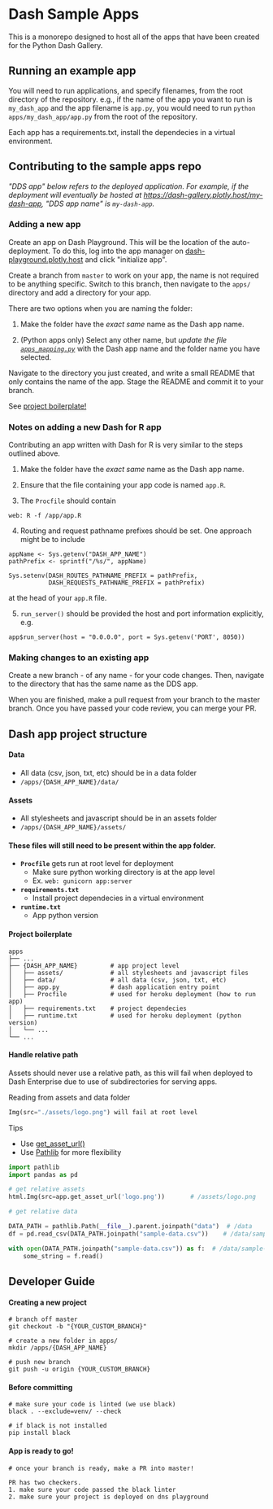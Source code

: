 # Dash Sample Apps

This is a monorepo designed to host all of the apps that have been
created for the Python Dash Gallery.

## Running an example app

You will need to run applications, and specify filenames, from the
root directory of the repository. e.g., if the name of the app you
want to run is `my_dash_app` and the app filename is `app.py`, you
would need to run `python apps/my_dash_app/app.py` from the root
of the repository.

Each app has a requirements.txt, install the dependecies in a virtual
environment.

## Contributing to the sample apps repo

_"DDS app" below refers to the deployed application. For example, if
the deployment will eventually be hosted at
https://dash-gallery.plotly.host/my-dash-app, "DDS app name" is
`my-dash-app`._

### Adding a new app

Create an app on Dash Playground. This will be the location of the
auto-deployment. To do this, log into the app manager on
[dash-playground.plotly.host](https://dash-playground.plotly.host)
and click "initialize app".

Create a branch from `master` to work on your app, the name is not required
to be anything specific. Switch to this branch, then navigate to the `apps/`
directory and add a directory for your app.

There are two options when you are naming the folder:

1. Make the folder have the _exact same_ name as the Dash app name.

2. (Python apps only) Select any other name, but _update the file
   [`apps_mapping.py`](apps_directory_mapping.py)_ with the Dash app
   name and the folder name you have selected.

Navigate to the directory you just created, and write a small README
that only contains the name of the app. Stage the README and commit it
to your branch.

See [project boilerplate!](https://github.com/plotly/dash-sample-apps#project-boilerplate)

### Notes on adding a new Dash for R app

Contributing an app written with Dash for R is very similar to the steps outlined above. 

1. Make the folder have the _exact same_ name as the Dash app name.

2. Ensure that the file containing your app code is named `app.R`.

3. The `Procfile` should contain 

```
web: R -f /app/app.R
```

4. Routing and request pathname prefixes should be set. One approach might be to include

```
appName <- Sys.getenv("DASH_APP_NAME")
pathPrefix <- sprintf("/%s/", appName)

Sys.setenv(DASH_ROUTES_PATHNAME_PREFIX = pathPrefix,
           DASH_REQUESTS_PATHNAME_PREFIX = pathPrefix)
```

at the head of your `app.R` file.

5. `run_server()` should be provided the host and port information explicitly, e.g.

``
app$run_server(host = "0.0.0.0", port = Sys.getenv('PORT', 8050))
``

### Making changes to an existing app

Create a new branch - of any name - for your code changes.
Then, navigate to the directory that has the same name as
the DDS app.

When you are finished, make a pull request from your branch to the master
branch. Once you have passed your code review, you can merge your PR.

## Dash app project structure

#### Data
- All data (csv, json, txt, etc) should be in a data folder
- `/apps/{DASH_APP_NAME}/data/`

#### Assets
- All stylesheets and javascript should be in an assets folder
- `/apps/{DASH_APP_NAME}/assets/`

####  These files will still need to be present within the app folder.

- **`Procfile`** gets run at root level for deployment
    - Make sure python working directory is at the app level
    - Ex. `web: gunicorn app:server`
- **`requirements.txt`**
    - Install project dependecies in a virtual environment
- **`runtime.txt`**
    - App python version

#### Project boilerplate

    apps
    ├── ...
    ├── {DASH_APP_NAME}         # app project level
    │   ├── assets/             # all stylesheets and javascript files
    │   ├── data/               # all data (csv, json, txt, etc)
    │   ├── app.py              # dash application entry point
    │   ├── Procfile            # used for heroku deployment (how to run app)
    │   ├── requirements.txt    # project dependecies
    │   ├── runtime.txt         # used for heroku deployment (python version)
    │   └── ...                 
    └── ...

#### Handle relative path

Assets should never use a relative path, as this will fail when deployed to Dash Enterprise due to use of subdirectories for serving apps.

Reading from assets and data folder
```Python
Img(src="./assets/logo.png") will fail at root level
```

Tips
 
-  Use [get_asset_url()](https://dash.plot.ly/dash-deployment-server/static-assets)
-  Use [Pathlib](https://docs.python.org/3/library/pathlib.html) for more flexibility

```Python
import pathlib
import pandas as pd

# get relative assets
html.Img(src=app.get_asset_url('logo.png'))       # /assets/logo.png

# get relative data

DATA_PATH = pathlib.Path(__file__).parent.joinpath("data")  # /data
df = pd.read_csv(DATA_PATH.joinpath("sample-data.csv"))    # /data/sample-data.csv

with open(DATA_PATH.joinpath("sample-data.csv")) as f:  # /data/sample-data.csv
    some_string = f.read()
```

## Developer Guide

#### Creating a new project

```
# branch off master
git checkout -b "{YOUR_CUSTOM_BRANCH}"

# create a new folder in apps/
mkdir /apps/{DASH_APP_NAME}

# push new branch
git push -u origin {YOUR_CUSTOM_BRANCH}
```

#### Before committing

```
# make sure your code is linted (we use black)
black . --exclude=venv/ --check

# if black is not installed
pip install black
```


#### App is ready to go!
```
# once your branch is ready, make a PR into master!

PR has two checkers.
1. make sure your code passed the black linter
2. make sure your project is deployed on dns playground
```

